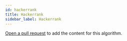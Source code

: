 ```yaml
---
id: hackerrank
title: Hackerrank
sidebar_label: Hackerrank
---
```


[Open a pull request](https://github.com/AllAlgorithms/algorithms/tree/master/docs/hackerrank.md) to add the content for this algorithm.